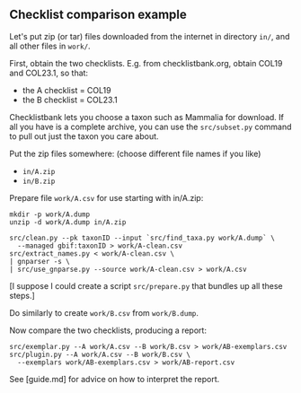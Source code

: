 ## Checklist comparison example

Let's put zip (or tar) files downloaded from the internet in directory `in/`,
and all other files in `work/`.


First, obtain the two checklists.  E.g. from checklistbank.org, obtain
COL19 and COL23.1, so that:
 * the A checklist = COL19
 * the B checklist = COL23.1

Checklistbank lets you choose a taxon such as Mammalia for download.
If all you have is a complete archive, you can use the `src/subset.py`
command to pull out just the taxon you care about.

Put the zip files somewhere: (choose different file names if you like)
 * `in/A.zip`
 * `in/B.zip`

Prepare file `work/A.csv` for use starting with in/A.zip:

    mkdir -p work/A.dump
    unzip -d work/A.dump in/A.zip

    src/clean.py --pk taxonID --input `src/find_taxa.py work/A.dump` \
      --managed gbif:taxonID > work/A-clean.csv
    src/extract_names.py < work/A-clean.csv \
    | gnparser -s \
    | src/use_gnparse.py --source work/A-clean.csv > work/A.csv

[I suppose I could create a script `src/prepare.py` that bundles up
all these steps.]

Do similarly to create `work/B.csv` from `work/B.dump`.

Now compare the two checklists, producing a report:

    src/exemplar.py --A work/A.csv --B work/B.csv > work/AB-exemplars.csv
    src/plugin.py --A work/A.csv --B work/B.csv \
      --exemplars work/AB-exemplars.csv > work/AB-report.csv

See [guide.md] for advice on how to interpret the report.
